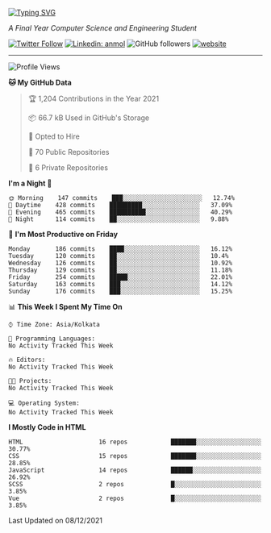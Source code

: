 [![Typing SVG](https://readme-typing-svg.herokuapp.com?lines=HI%2C+I'm+Tonal;I'm+a+MEVN+Stack+Developer)](https://git.io/typing-svg)

<p><em>A Final Year Computer Science and Engineering Student</em></p>

[![Twitter Follow](https://img.shields.io/twitter/follow/tonalmathew?style=flat)](https://twitter.com/intent/follow?screen_name=tonalmathew)
[![Linkedin: anmol](https://img.shields.io/badge/tonal-mathew?style=flat-square&logo=Linkedin&logoColor=white&link=https://www.linkedin.com/in/tonal-mathew/)](https://www.linkedin.com/in/tonal-mathew/)
![GitHub followers](https://img.shields.io/github/followers/tonalmathew?label=Follow&style=social)
[![website](https://img.shields.io/badge/Website-46a2f1.svg?&style=flat-square&logo=Google-Chrome&logoColor=white&link=http://tonalmathew.github.io/)](http://tonalmathew.github.io/)

---
<!--START_SECTION:waka-->
![Profile Views](http://img.shields.io/badge/Profile%20Views-0-blue)

**🐱 My GitHub Data** 

> 🏆 1,204 Contributions in the Year 2021
 > 
> 📦 66.7 kB Used in GitHub's Storage 
 > 
> 💼 Opted to Hire
 > 
> 📜 70 Public Repositories 
 > 
> 🔑 6 Private Repositories  
 > 
**I'm a Night 🦉** 

```text
🌞 Morning    147 commits    ███░░░░░░░░░░░░░░░░░░░░░░   12.74% 
🌆 Daytime    428 commits    █████████░░░░░░░░░░░░░░░░   37.09% 
🌃 Evening    465 commits    ██████████░░░░░░░░░░░░░░░   40.29% 
🌙 Night      114 commits    ██░░░░░░░░░░░░░░░░░░░░░░░   9.88%

```
📅 **I'm Most Productive on Friday** 

```text
Monday       186 commits    ████░░░░░░░░░░░░░░░░░░░░░   16.12% 
Tuesday      120 commits    ██░░░░░░░░░░░░░░░░░░░░░░░   10.4% 
Wednesday    126 commits    ██░░░░░░░░░░░░░░░░░░░░░░░   10.92% 
Thursday     129 commits    ██░░░░░░░░░░░░░░░░░░░░░░░   11.18% 
Friday       254 commits    █████░░░░░░░░░░░░░░░░░░░░   22.01% 
Saturday     163 commits    ███░░░░░░░░░░░░░░░░░░░░░░   14.12% 
Sunday       176 commits    ███░░░░░░░░░░░░░░░░░░░░░░   15.25%

```


📊 **This Week I Spent My Time On** 

```text
⌚︎ Time Zone: Asia/Kolkata

💬 Programming Languages: 
No Activity Tracked This Week

🔥 Editors: 
No Activity Tracked This Week

🐱‍💻 Projects: 
No Activity Tracked This Week

💻 Operating System: 
No Activity Tracked This Week

```

**I Mostly Code in HTML** 

```text
HTML                     16 repos            ███████░░░░░░░░░░░░░░░░░░   30.77% 
CSS                      15 repos            ███████░░░░░░░░░░░░░░░░░░   28.85% 
JavaScript               14 repos            ██████░░░░░░░░░░░░░░░░░░░   26.92% 
SCSS                     2 repos             █░░░░░░░░░░░░░░░░░░░░░░░░   3.85% 
Vue                      2 repos             █░░░░░░░░░░░░░░░░░░░░░░░░   3.85%

```



 Last Updated on 08/12/2021
<!--END_SECTION:waka-->
